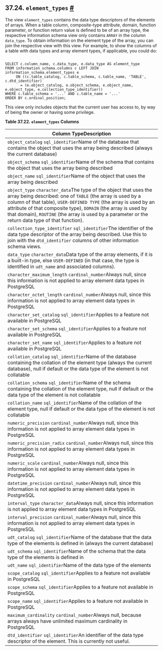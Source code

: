 ## 37.24. `element_types` [#](#INFOSCHEMA-ELEMENT-TYPES)

The view `element_types` contains the data type descriptors of the elements of arrays. When a table column, composite-type attribute, domain, function parameter, or function return value is defined to be of an array type, the respective information schema view only contains `ARRAY` in the column `data_type`. To obtain information on the element type of the array, you can join the respective view with this view. For example, to show the columns of a table with data types and array element types, if applicable, you could do:

```

SELECT c.column_name, c.data_type, e.data_type AS element_type
FROM information_schema.columns c LEFT JOIN information_schema.element_types e
     ON ((c.table_catalog, c.table_schema, c.table_name, 'TABLE', c.dtd_identifier)
       = (e.object_catalog, e.object_schema, e.object_name, e.object_type, e.collection_type_identifier))
WHERE c.table_schema = '...' AND c.table_name = '...'
ORDER BY c.ordinal_position;
```

This view only includes objects that the current user has access to, by way of being the owner or having some privilege.

**Table 37.22. `element_types` Columns**

| Column TypeDescription                                                                                                                                                                                                                                                                                                                                                      |
| --------------------------------------------------------------------------------------------------------------------------------------------------------------------------------------------------------------------------------------------------------------------------------------------------------------------------------------------------------------------------- |
| `object_catalog` `sql_identifier`Name of the database that contains the object that uses the array being described (always the current database)                                                                                                                                                                                                                            |
| `object_schema` `sql_identifier`Name of the schema that contains the object that uses the array being described                                                                                                                                                                                                                                                             |
| `object_name` `sql_identifier`Name of the object that uses the array being described                                                                                                                                                                                                                                                                                        |
| `object_type` `character_data`The type of the object that uses the array being described: one of `TABLE` (the array is used by a column of that table), `USER-DEFINED TYPE` (the array is used by an attribute of that composite type), `DOMAIN` (the array is used by that domain), `ROUTINE` (the array is used by a parameter or the return data type of that function). |
| `collection_type_identifier` `sql_identifier`The identifier of the data type descriptor of the array being described. Use this to join with the `dtd_identifier` columns of other information schema views.                                                                                                                                                                 |
| `data_type` `character_data`Data type of the array elements, if it is a built-in type, else `USER-DEFINED` (in that case, the type is identified in `udt_name` and associated columns).                                                                                                                                                                                     |
| `character_maximum_length` `cardinal_number`Always null, since this information is not applied to array element data types in PostgreSQL                                                                                                                                                                                                                                    |
| `character_octet_length` `cardinal_number`Always null, since this information is not applied to array element data types in PostgreSQL                                                                                                                                                                                                                                      |
| `character_set_catalog` `sql_identifier`Applies to a feature not available in PostgreSQL                                                                                                                                                                                                                                                                                    |
| `character_set_schema` `sql_identifier`Applies to a feature not available in PostgreSQL                                                                                                                                                                                                                                                                                     |
| `character_set_name` `sql_identifier`Applies to a feature not available in PostgreSQL                                                                                                                                                                                                                                                                                       |
| `collation_catalog` `sql_identifier`Name of the database containing the collation of the element type (always the current database), null if default or the data type of the element is not collatable                                                                                                                                                                      |
| `collation_schema` `sql_identifier`Name of the schema containing the collation of the element type, null if default or the data type of the element is not collatable                                                                                                                                                                                                       |
| `collation_name` `sql_identifier`Name of the collation of the element type, null if default or the data type of the element is not collatable                                                                                                                                                                                                                               |
| `numeric_precision` `cardinal_number`Always null, since this information is not applied to array element data types in PostgreSQL                                                                                                                                                                                                                                           |
| `numeric_precision_radix` `cardinal_number`Always null, since this information is not applied to array element data types in PostgreSQL                                                                                                                                                                                                                                     |
| `numeric_scale` `cardinal_number`Always null, since this information is not applied to array element data types in PostgreSQL                                                                                                                                                                                                                                               |
| `datetime_precision` `cardinal_number`Always null, since this information is not applied to array element data types in PostgreSQL                                                                                                                                                                                                                                          |
| `interval_type` `character_data`Always null, since this information is not applied to array element data types in PostgreSQL                                                                                                                                                                                                                                                |
| `interval_precision` `cardinal_number`Always null, since this information is not applied to array element data types in PostgreSQL                                                                                                                                                                                                                                          |
| `udt_catalog` `sql_identifier`Name of the database that the data type of the elements is defined in (always the current database)                                                                                                                                                                                                                                           |
| `udt_schema` `sql_identifier`Name of the schema that the data type of the elements is defined in                                                                                                                                                                                                                                                                            |
| `udt_name` `sql_identifier`Name of the data type of the elements                                                                                                                                                                                                                                                                                                            |
| `scope_catalog` `sql_identifier`Applies to a feature not available in PostgreSQL                                                                                                                                                                                                                                                                                            |
| `scope_schema` `sql_identifier`Applies to a feature not available in PostgreSQL                                                                                                                                                                                                                                                                                             |
| `scope_name` `sql_identifier`Applies to a feature not available in PostgreSQL                                                                                                                                                                                                                                                                                               |
| `maximum_cardinality` `cardinal_number`Always null, because arrays always have unlimited maximum cardinality in PostgreSQL                                                                                                                                                                                                                                                  |
| `dtd_identifier` `sql_identifier`An identifier of the data type descriptor of the element. This is currently not useful.                                                                                                                                                                                                                                                    |